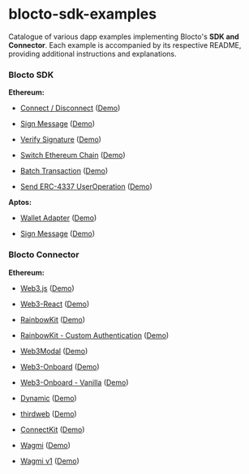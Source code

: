 # blocto-sdk-examples

Catalogue of various dapp examples implementing Blocto's **SDK and Connector**. Each example is accompanied by its respective README, providing additional instructions and explanations.

### Blocto SDK

**Ethereum:**

- [Connect / Disconnect](https://github.com/blocto/blocto-sdk-examples/tree/main/with-evm-blocto-connect) ([Demo](https://codesandbox.io/s/github/blocto/blocto-sdk-examples/tree/main/with-evm-blocto-connect))

- [Sign Message](https://github.com/blocto/blocto-sdk-examples/tree/main/with-evm-blocto-sign) ([Demo](https://codesandbox.io/s/github/blocto/blocto-sdk-examples/tree/main/with-evm-blocto-sign))

- [Verify Signature](https://github.com/blocto/blocto-sdk-examples/tree/main/with-evm-blocto-verify-sign) ([Demo](https://codesandbox.io/s/github/blocto/blocto-sdk-examples/tree/main/with-evm-blocto-verify-sign))

- [Switch Ethereum Chain](https://github.com/blocto/blocto-sdk-examples/tree/main/with-evm-blocto-switch-chain) ([Demo](https://codesandbox.io/s/github/blocto/blocto-sdk-examples/tree/main/with-evm-blocto-switch-chain))

- [Batch Transaction](https://github.com/blocto/blocto-sdk-examples/tree/main/with-evm-blocto-batch-transaction) ([Demo](https://codesandbox.io/s/github/blocto/blocto-sdk-examples/tree/main/with-evm-blocto-batch-transaction))

- [Send ERC-4337 UserOperation](https://github.com/blocto/blocto-sdk-examples/tree/main/with-evm-blocto-send-useroperation) ([Demo](https://codesandbox.io/s/github/blocto/blocto-sdk-examples/tree/main/with-evm-blocto-send-useroperation))

**Aptos:**

- [Wallet Adapter](https://github.com/blocto/blocto-sdk-examples/tree/main/with-aptos-adapter) ([Demo](https://codesandbox.io/s/github/blocto/blocto-sdk-examples/tree/main/with-aptos-adapter))

- [Sign Message](https://github.com/blocto/blocto-sdk-examples/tree/main/with-aptos-blocto-sign) ([Demo](https://codesandbox.io/s/github/blocto/blocto-sdk-examples/tree/main/with-aptos-blocto-sign))


### Blocto Connector

**Ethereum:**

- [Web3.js](https://github.com/blocto/blocto-sdk-examples/tree/main/with-web3js-playground) ([Demo](https://codesandbox.io/s/github/blocto/blocto-sdk-examples/tree/main/with-web3js-playground))

- [Web3-React](https://github.com/blocto/blocto-sdk-examples/tree/main/with-evm-web3-react-next) ([Demo](https://codesandbox.io/s/github/blocto/blocto-sdk-examples/tree/main/with-evm-web3-react-next))

- [RainbowKit](https://github.com/blocto/blocto-sdk-examples/tree/main/with-evm-rainbowkit) ([Demo](https://codesandbox.io/s/github/blocto/blocto-sdk-examples/tree/main/with-evm-rainbowkit))

- [RainbowKit - Custom Authentication](https://github.com/blocto/blocto-sdk-examples/tree/main/with-evm-rainbowkit-custom-authentication) ([Demo](https://codesandbox.io/s/github/blocto/blocto-sdk-examples/tree/main/with-evm-rainbowkit-custom-authentication))

- [Web3Modal](https://github.com/blocto/blocto-sdk-examples/tree/main/with-evm-web3modal) ([Demo](https://codesandbox.io/s/github/blocto/blocto-sdk-examples/tree/main/with-evm-web3modal))

- [Web3-Onboard](https://github.com/blocto/blocto-sdk-examples/tree/main/with-evm-web3onboard) ([Demo](https://codesandbox.io/s/github/blocto/blocto-sdk-examples/tree/main/with-evm-web3onboard))

- [Web3-Onboard - Vanilla](https://github.com/blocto/blocto-sdk-examples/tree/main/with-evm-web3onboard-vanilla) ([Demo](https://codesandbox.io/s/github/blocto/blocto-sdk-examples/tree/main/with-evm-web3onboard-vanilla))

- [Dynamic](https://github.com/blocto/blocto-sdk-examples/tree/main/with-evm-dynamic) ([Demo](https://codesandbox.io/s/github/blocto/blocto-sdk-examples/tree/main/with-evm-dynamic))

- [thirdweb](https://github.com/blocto/blocto-sdk-examples/tree/main/with-evm-thirdweb) ([Demo](https://codesandbox.io/s/github/blocto/blocto-sdk-examples/tree/main/with-evm-thirdweb))

- [ConnectKit](https://github.com/blocto/blocto-sdk-examples/tree/main/with-evm-connectkit) ([Demo](https://codesandbox.io/s/github/blocto/blocto-sdk-examples/tree/main/with-evm-connectkit))

- [Wagmi](https://github.com/blocto/blocto-sdk-examples/tree/main/with-evm-wagmi) ([Demo](https://codesandbox.io/s/github/blocto/blocto-sdk-examples/tree/main/with-evm-wagmi))

- [Wagmi v1](https://github.com/blocto/blocto-sdk-examples/tree/main/with-evm-wagmi-v1) ([Demo](https://codesandbox.io/s/github/blocto/blocto-sdk-examples/tree/main/with-evm-wagmi-v1))